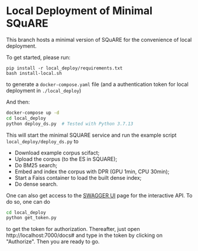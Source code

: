 # Local Deployment of Minimal SQuARE

This branch hosts a minimal version of SQuARE for the convenience of local deployment.

To get started, please run:
```
pip install -r local_deploy/requirements.txt
bash install-local.sh
```
to generate a `docker-compose.yaml` file (and a authentication token for local deployment in `./local_deploy`)

And then:
```bash
docker-compose up -d
cd local_deploy
python deploy_ds.py  # Tested with Python 3.7.13 
```

This will start the minimal SQUARE service and run the example script `local_deploy/deploy_ds.py` to 
- Download example corpus scifact;
- Upload the corpus (to the ES in SQUARE);
- Do BM25 search;
- Embed and index the corpus with DPR (GPU 1min, CPU 30min);
- Start a Faiss container to load the built dense index;
- Do dense search.

One can also get access to the [SWAGGER UI](https://swagger.io/tools/swagger-ui/) page for the interactive API. To do so, one can do 
```bash
cd local_deploy
python get_token.py
```
to get the token for authorization. Thereafter, just open http://localhost:7000/docs# and type in the token by clicking on "Authorize". Then you are ready to go.